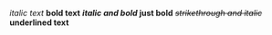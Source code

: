 *italic text*
**bold text**
***italic and bold* just bold**
~~*strikethrough and italic*~~
__underlined text__